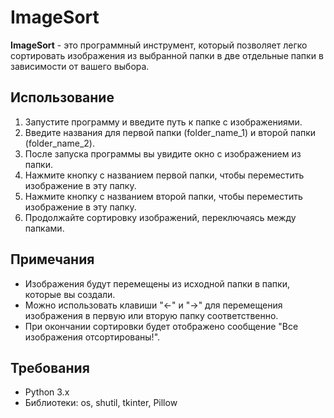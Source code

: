 # ImageSort

**ImageSort** - это программный инструмент, который позволяет легко сортировать изображения из выбранной папки в две отдельные папки в зависимости от вашего выбора.

## Использование
1. Запустите программу и введите путь к папке с изображениями.
2. Введите названия для первой папки (folder_name_1) и второй папки (folder_name_2).
3. После запуска программы вы увидите окно с изображением из папки.
4. Нажмите кнопку с названием первой папки, чтобы переместить изображение в эту папку.
5. Нажмите кнопку с названием второй папки, чтобы переместить изображение в эту папку.
6. Продолжайте сортировку изображений, переключаясь между папками.

## Примечания
- Изображения будут перемещены из исходной папки в папки, которые вы создали.
- Можно использовать клавиши "<-" и "->" для перемещения изображения в первую или вторую папку соответственно.
- При окончании сортировки будет отображено сообщение "Все изображения отсортированы!".

## Требования
- Python 3.x
- Библиотеки: os, shutil, tkinter, Pillow



